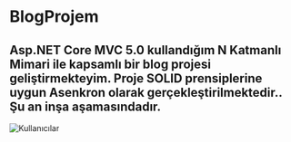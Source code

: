 # BlogProjem
## Asp.NET Core MVC 5.0 kullandığım N Katmanlı Mimari ile kapsamlı bir blog projesi geliştirmekteyim. Proje SOLID prensiplerine uygun Asenkron olarak  gerçekleştirilmektedir.. Şu an inşa aşamasındadır. ## 

![Kullanıcılar](https://user-images.githubusercontent.com/68101192/198554487-bb5ed2b9-7a26-40d6-b552-9d6c2016c1a9.png)
